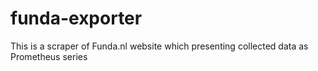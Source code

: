 # funda-exporter
This is a scraper of Funda.nl website which presenting collected data as Prometheus series

